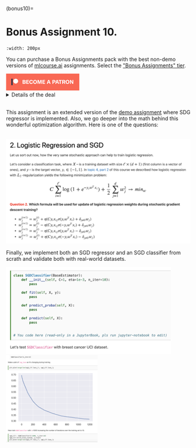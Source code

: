 (bonus10)=

# Bonus Assignment 10.

```{figure} /_static/img/topic8-teaser.png
:width: 200px
```

You can purchase a Bonus Assignments pack with the best non-demo versions of [mlcourse.ai](https://mlcourse.ai/) assignments. Select the ["Bonus Assignments" tier](https://www.patreon.com/ods_mlcourse).

<div class="row">
  <div class="col-md-8" markdown="1">
      <a href="https://www.patreon.com/ods_mlcourse">
         <img src="../../_static/img/become_a_patron.png">
      </a>
  </div>
  <div class="col-md-4" markdown="1">
  <details>
      <summary>Details of the deal</summary>

	mlcourse.ai is still in self-paced mode but we offer you Bonus Assignments with solutions for a contribution of $17/month. The idea is that you pay for ~1-5 months while studying the course materials, but a single contribution is still fine and opens your access to the bonus pack.

	Note: the first payment is charged at the moment of joining the Tier Patreon, and the next payment is charged on the 1st day of the next month, thus it's better to purchase the pack in the 1st half of the month.

	mlcourse.ai is never supposed to go fully monetized (it's created in the wonderful open ODS.ai community and will remain open and free) but it'd help to cover some operational costs, and Yury also put in quite some effort into assembling all the best assignments into one pack. Please note that unlike the rest of the course content, Bonus Assignments are copyrighted. Informally, Yury's fine if you share the pack with 2-3 friends but public sharing of the Bonus Assignments pack is prohibited.
</details>

</div>
</div><br>

This assignment is an extended version of the [demo assignment](assignment08) where SDG regressor is implemented. Also, we go deeper into the math behind this wonderful optimization algorithm. Here is one of the questions:

<br>
<div align="center">
<img src='../../_static/img/assignment8_teaser_update_formula.png'>  
</div>


Finally, we implement both an SGD regressor and an SGD classifier from scrath and validate both with real-world datasets.

<p float="left">
  <img src="../../_static/img/assignment8_teaser_sdg_classifier.png" width="450" />
    <img src="../../_static/img/assignment8_teaser_loss.png" width="250" />
</p>
